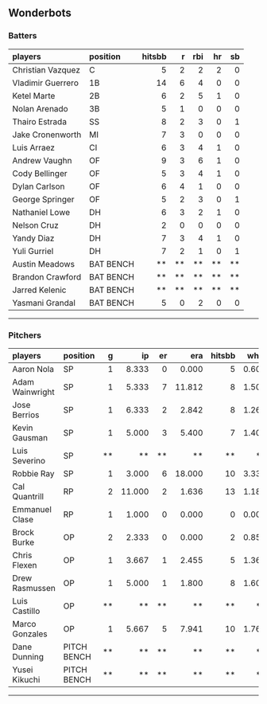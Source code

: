 ## Wonderbots

### Batters

 
|players           |position  | hitsbb|  r| rbi| hr| sb| 
|:-----------------|:---------|------:|--:|---:|--:|--:| 
|Christian Vazquez |C         |      5|  2|   2|  2|  0| 
|Vladimir Guerrero |1B        |     14|  6|   4|  0|  0| 
|Ketel Marte       |2B        |      6|  2|   5|  1|  0| 
|Nolan Arenado     |3B        |      5|  1|   0|  0|  0| 
|Thairo Estrada    |SS        |      8|  2|   3|  0|  1| 
|Jake Cronenworth  |MI        |      7|  3|   0|  0|  0| 
|Luis Arraez       |CI        |      6|  3|   4|  1|  0| 
|Andrew Vaughn     |OF        |      9|  3|   6|  1|  0| 
|Cody Bellinger    |OF        |      5|  3|   4|  1|  0| 
|Dylan Carlson     |OF        |      6|  4|   1|  0|  0| 
|George Springer   |OF        |      5|  2|   3|  0|  1| 
|Nathaniel Lowe    |DH        |      6|  3|   2|  1|  0| 
|Nelson Cruz       |DH        |      2|  0|   0|  0|  0| 
|Yandy Diaz        |DH        |      7|  3|   4|  1|  0| 
|Yuli Gurriel      |DH        |      7|  2|   1|  0|  1| 
|Austin Meadows    |BAT BENCH |     **| **|  **| **| **| 
|Brandon Crawford  |BAT BENCH |     **| **|  **| **| **| 
|Jarred Kelenic    |BAT BENCH |     **| **|  **| **| **| 
|Yasmani Grandal   |BAT BENCH |      5|  0|   2|  0|  0| 


* * *

### Pitchers

 
|players         |position    |  g|     ip| er|    era| hitsbb|  whip| so|  w| sv| 
|:---------------|:-----------|--:|------:|--:|------:|------:|-----:|--:|--:|--:| 
|Aaron Nola      |SP          |  1|  8.333|  0|  0.000|      5| 0.600| 10|  1|  0| 
|Adam Wainwright |SP          |  1|  5.333|  7| 11.812|      8| 1.500|  2|  0|  0| 
|Jose Berrios    |SP          |  1|  6.333|  2|  2.842|      8| 1.263|  7|  0|  0| 
|Kevin Gausman   |SP          |  1|  5.000|  3|  5.400|      7| 1.400| 10|  1|  0| 
|Luis Severino   |SP          | **|     **| **|     **|     **|    **| **| **| **| 
|Robbie Ray      |SP          |  1|  3.000|  6| 18.000|     10| 3.333|  1|  0|  0| 
|Cal Quantrill   |RP          |  2| 11.000|  2|  1.636|     13| 1.182|  9|  2|  0| 
|Emmanuel Clase  |RP          |  1|  1.000|  0|  0.000|      0| 0.000|  0|  0|  1| 
|Brock Burke     |OP          |  2|  2.333|  0|  0.000|      2| 0.857|  2|  0|  0| 
|Chris Flexen    |OP          |  1|  3.667|  1|  2.455|      5| 1.364|  3|  0|  0| 
|Drew Rasmussen  |OP          |  1|  5.000|  1|  1.800|      8| 1.600|  4|  1|  0| 
|Luis Castillo   |OP          | **|     **| **|     **|     **|    **| **| **| **| 
|Marco Gonzales  |OP          |  1|  5.667|  5|  7.941|     10| 1.765|  2|  0|  0| 
|Dane Dunning    |PITCH BENCH | **|     **| **|     **|     **|    **| **| **| **| 
|Yusei Kikuchi   |PITCH BENCH | **|     **| **|     **|     **|    **| **| **| **| 


* * *


